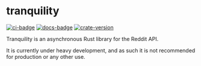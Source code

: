 # tranquility

[![ci-badge][]][ci] [![docs-badge][]][docs] [![crate-version]][crate-link]

Tranquility is an asynchronous Rust library for the Reddit API.

It is currently under heavy development, and as such it is not recommended for production or any other use.


[ci]: https://github.com/Elinvynia/tranquility/actions?query=workflow%3ARust
[ci-badge]: https://img.shields.io/github/workflow/status/Elinvynia/tranquility/Rust/master?style=flat-square
[docs]: https://docs.rs/tranquility
[docs-badge]: https://img.shields.io/badge/docs-online-5023dd.svg?style=flat-square
[crate-link]: https://crates.io/crates/tranquility
[crate-version]: https://img.shields.io/crates/v/tranquility.svg?style=flat-square

